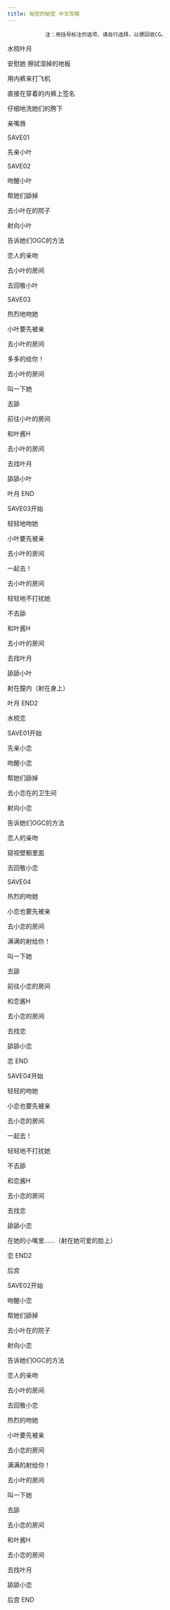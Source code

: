 ```yaml
---
title: 秘密的秘密 中文攻略
---
```


                注：用括号标注的选项，请自行选择，以便回收CG。



水梳叶月



安慰她 擦拭湿掉的地板

用内裤来打飞机

直接在穿着的内裤上签名

仔细地洗她们的胯下

亲嘴唇

SAVE01

先亲小叶

SAVE02

吻醒小叶

帮她们舔掉

去小叶在的院子

射向小叶

告诉她们OGC的方法

恋人的亲吻

去小叶的房间

去回敬小叶

SAVE03

热烈地吻她

小叶要先被亲

去小叶的房间

多多的给你！

去小叶的房间

叫一下她

去舔

前往小叶的房间

和叶酱H

去小叶的房间

去找叶月

舔舔小叶



叶月 END



SAVE03开始

轻轻地吻她

小叶要先被亲

去小叶的房间

一起去！

去小叶的房间

轻轻地不打扰她

不去舔

和叶酱H

去小叶的房间

去找叶月

舔舔小叶

射在膣内（射在身上）



叶月 END2



水梳恋



SAVE01开始

先亲小恋

吻醒小恋

帮她们舔掉

去小恋在的卫生间

射向小恋

告诉她们OGC的方法

恋人的亲吻

窥视壁橱里面

去回敬小恋

SAVE04

热烈的吻她

小恋也要先被亲

去小恋的房间

满满的射给你！

叫一下她

去舔

前往小恋的房间

和恋酱H

去小恋的房间

去找恋

舔舔小恋



恋 END



SAVE04开始

轻轻的吻她

小恋也要先被亲

去小恋的房间

一起去！

轻轻地不打扰她

不去舔

和恋酱H

去小恋的房间

去找恋

舔舔小恋

在她的小嘴里……（射在她可爱的脸上）



恋 END2



后宫



SAVE02开始

吻醒小恋

帮她们舔掉

去小叶在的院子

射向小恋

告诉她们OGC的方法

恋人的亲吻

去小叶的房间

去回敬小恋

热烈的吻她

小叶要先被亲

去小恋的房间

满满的射给你！

去小叶的房间

叫一下她

去舔

去小恋的房间

和叶酱H

去小恋的房间

去找叶月

舔舔小恋



后宫 END


              
